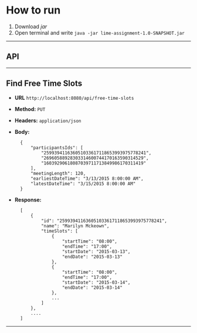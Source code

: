 # How to run
1. Download *jar*
2. Open terminal and write `java -jar lime-assignment-1.0-SNAPSHOT.jar`
---

## API
---
**Find Free Time Slots**
---
* **URL** `http://localhost:8080/api/free-time-slots`
* **Method:** `PUT`
* **Headers:** `application/json`
* **Body:**

        {
	        "participantsIds": [
		        "259939411636051033617118653993975778241",
		        "26960588928303314600744170163590314529",
		        "16039290618087039711713849986170311419"
	        ],
	        "meetingLength": 120,
	        "earliestDateTime": "3/13/2015 8:00:00 AM",
	        "latestDateTime": "3/15/2015 8:00:00 AM"
        }
* **Response:**

        [
            {
                "id": "259939411636051033617118653993975778241",
                "name": "Marilyn Mckeown",
                "timeSlots": [
                    {
                        "startTime": "08:00",
                        "endTime": "17:00",
                        "startDate": "2015-03-13",
                        "endDate": "2015-03-13"
                    },
                    {
                        "startTime": "08:00",
                        "endTime": "17:00",
                        "startDate": "2015-03-14",
                        "endDate": "2015-03-14"
                    },
                    ...
                ]
            },
            ....
        ]
---
